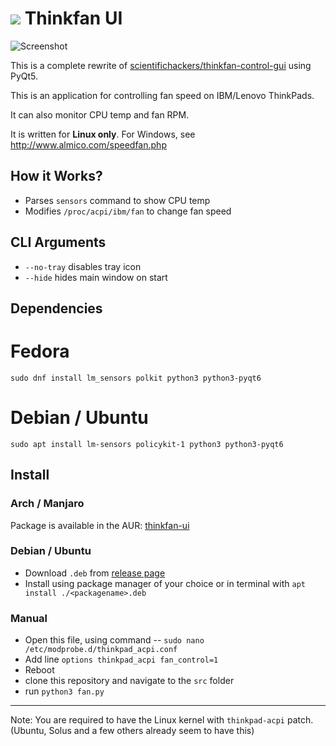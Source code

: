 # ![](images/thinkfan-icon.png) Thinkfan UI

![Screenshot](images/Screenshot_20210721_213215.png)

This is a complete rewrite of [scientifichackers/thinkfan-control-gui](https://github.com/scientifichackers/thinkfan-control-gui) using PyQt5.

This is an application for controlling fan speed on IBM/Lenovo ThinkPads.

It can also monitor CPU temp and fan RPM.

It is written for **Linux only**. For Windows, see http://www.almico.com/speedfan.php

## How it Works?

- Parses `sensors` command to show CPU temp
- Modifies `/proc/acpi/ibm/fan` to change fan speed

## CLI Arguments

- `--no-tray` disables tray icon
- `--hide` hides main window on start

## Dependencies

# Fedora
`sudo dnf install lm_sensors polkit python3 python3-pyqt6`

# Debian / Ubuntu
`sudo apt install lm-sensors policykit-1 python3 python3-pyqt6`

## Install

### Arch / Manjaro

Package is available in the AUR: [thinkfan-ui](https://aur.archlinux.org/packages/thinkfan-ui/)

### Debian / Ubuntu

- Download `.deb` from [release page](https://github.com/zocker-160/thinkfan-ui/releases)
- Install using package manager of your choice or in terminal with `apt install ./<packagename>.deb`

### Manual

- Open this file, using command -- `sudo nano /etc/modprobe.d/thinkpad_acpi.conf`
- Add line `options thinkpad_acpi fan_control=1`
- Reboot
- clone this repository and navigate to the `src` folder
- run `python3 fan.py`

---

Note: You are required to have the Linux kernel with `thinkpad-acpi` patch. (Ubuntu, Solus and a few others already seem to have this)

